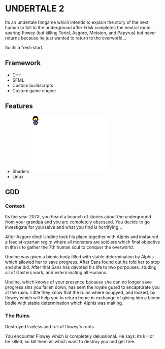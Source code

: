 # UNDERTALE 2

Its an undertale fangame which intends to explain the story of the next human to fall to the underground after Frisk completes the neutral route sparing flowey (but killing Toriel, Asgore, Metaton, and Papyrus) but never returns because he just wanted to return to the overworld...

So its a fresh start.

## Framework 

* C++ 
* SFML
* Custom buildscripts
* Custom game engine

## Features

* Shaders
![Shaders](UNDERTALE_2/bin/screenshots/37.png)
* Linux

## GDD

### Context

Its the year 207X, you heard a bounch of stories about the underground from your grandpa and you are completely obsessed. You decide to go investigate for yourselve and what you find is horrifying...

After Asgore died: Undine took his place together with Alphis and instaured a fascist-spartan regim where all monsters are soldiers which final objective in life is to gather the 7th human soul to conquer the overworld.

Undine was given a bionic body filled with stable determination by Alphis which allowed her to save progress. After Sans found out he told her to stop and she did. After that Sans has devoted his life to two porpouses: studing all of Gasters work, and exterminating all Humans. 

Undine, which knows of your presence because she can no longer save progress sins you fallen down, has sent the royale guard to encapturate you at the ruins. Little they know that the ruins where ocupyed, and locked, by flowey which will help you to return home in exchange of giving him a bionic bodie with stable determination which Alphis was making.

### The Ruins

Destroyed liveless and full of flowey's roots.

You encounter Flowey which is completely delussional. He says: its kill or be killed, so kill them all which want to destroy you and get free.
